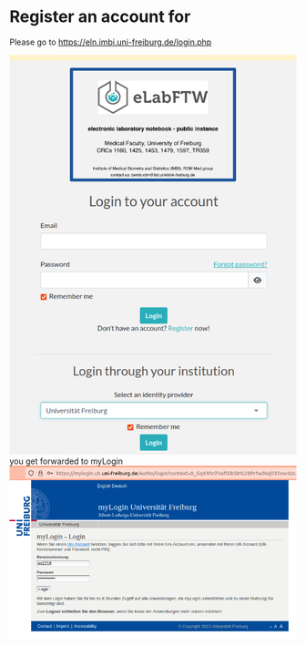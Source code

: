 # Register an account for 
Please go to <https://eln.imbi.uni-freiburg.de/login.php>

![elabftw_login.png](../images/elabftw_login.png)
you get forwarded to myLogin
![elabftw_login_uni.png](../images/elabftw_login_uni.png)
